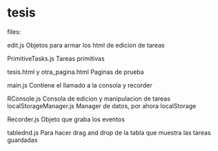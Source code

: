 tesis
=====
files:

edit.js
Objetos para armar los html de edicion de tareas

PrimitiveTasks.js
Tareas primitivas

tesis.html y otra_pagina.html
Paginas de prueba

main.js
Contiene el llamado a la consola y recorder

RConsole.js
Consola de edicion y manipulacion de tareas
localStorageManager.js
Manager de datos, por ahora localStorage

Recorder.js
Objeto que graba los eventos 

tablednd.js
Para hacer drag and drop de la tabla que muestra las tareas guardadas
